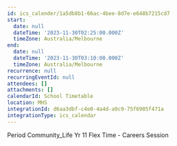 ```yaml
---
id: ics_calender/1a5db8b1-66ac-4bee-8d7e-e648b7215cd7
start:
  date: null
  dateTime: '2023-11-30T02:25:00.000Z'
  timeZone: Australia/Melbourne
end:
  date: null
  dateTime: '2023-11-30T03:10:00.000Z'
  timeZone: Australia/Melbourne
recurrence: null
recurringEventId: null
attendees: []
attachments: []
calendarId: School Timetable
location: MHS
integrationId: d6aa3dbf-c4e0-4a4d-a9c9-75f6905f471a
integrationType: ics_calendar
---
```

Period Community_Life
Yr 11 Flex Time - Careers Session